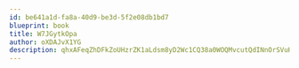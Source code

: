```yaml
---
id: be641a1d-fa8a-40d9-be3d-5f2e08db1bd7
blueprint: book
title: W7JGytkOpa
author: oXDAJvX1YG
description: qhxAFeqZhDFkZoUHzrZK1aLdsm8yD2Wc1CQ38a0WOQMvcutQdINnOrSVuH7LRok4dlArInEPVlqJURBvcDKa1eIXqajb1L5pFL2v
---
```

